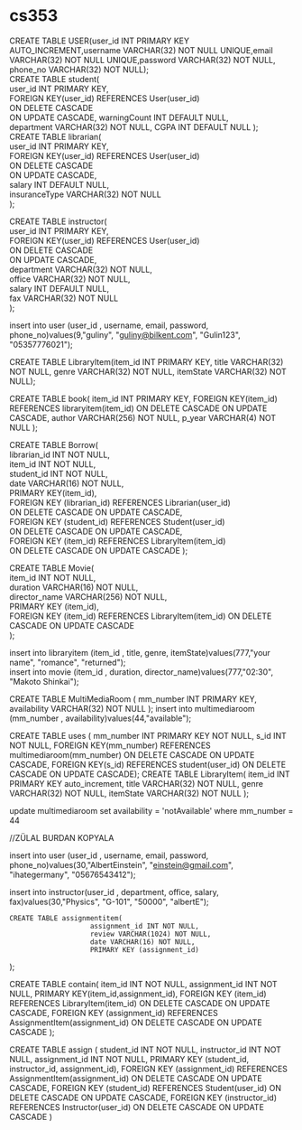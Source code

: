# cs353

CREATE TABLE USER(user_id INT PRIMARY KEY AUTO_INCREMENT,username VARCHAR(32) NOT NULL UNIQUE,email VARCHAR(32) NOT NULL UNIQUE,password VARCHAR(32) NOT NULL, phone_no  VARCHAR(32) NOT NULL);  
CREATE TABLE student(  
             	user_id INT PRIMARY KEY,  
             	FOREIGN KEY(user_id) REFERENCES User(user_id)  
                                  ON DELETE CASCADE  
                                  ON UPDATE CASCADE, 
				warningCount INT DEFAULT NULL,  
              	department VARCHAR(32) NOT NULL, 
              	CGPA INT DEFAULT NULL 
);  
CREATE TABLE librarian(  
             	user_id INT PRIMARY KEY,  
             	FOREIGN KEY(user_id) REFERENCES User(user_id)  
                                  ON DELETE CASCADE  
                                  ON UPDATE CASCADE,  
              	salary INT DEFAULT NULL,  
              	insuranceType VARCHAR(32) NOT NULL  
);  
  
CREATE TABLE instructor(  
             	user_id INT PRIMARY KEY,  
             	FOREIGN KEY(user_id) REFERENCES User(user_id)  
                                  ON DELETE CASCADE  
                                  ON UPDATE CASCADE,  
              	department VARCHAR(32) NOT NULL,  
              	office VARCHAR(32) NOT NULL,  
              	salary INT DEFAULT NULL,  
				fax VARCHAR(32) NOT NULL  
);  
  
insert into user (user_id , username, email, password, phone_no)values(9,"guliny", "guliny@bilkent.com", "Gulin123", "05357776021");  
  
CREATE TABLE LibraryItem(item_id INT PRIMARY KEY, title VARCHAR(32) NOT NULL, genre VARCHAR(32) NOT NULL, itemState VARCHAR(32) NOT NULL);  
  
CREATE TABLE book( item_id INT PRIMARY KEY, FOREIGN KEY(item_id) REFERENCES libraryitem(item_id) ON DELETE CASCADE ON UPDATE CASCADE, author VARCHAR(256) NOT NULL, p_year VARCHAR(4) NOT NULL );  
  
CREATE TABLE  Borrow(  
                               	librarian_id INT NOT NULL,  
                               	item_id INT NOT NULL,  
                                student_id INT NOT NULL,  
                               	date VARCHAR(16) NOT NULL,  
                               	PRIMARY KEY(item_id),  
								FOREIGN KEY (librarian_id) REFERENCES Librarian(user_id)  
                               	ON DELETE CASCADE ON UPDATE CASCADE,  
                               	FOREIGN KEY (student_id) REFERENCES Student(user_id)  
								ON DELETE CASCADE ON UPDATE CASCADE,  
								FOREIGN KEY (item_id) REFERENCES LibraryItem(item_id)  
                               	ON DELETE CASCADE ON UPDATE CASCADE	);  
  
  
CREATE TABLE Movie(  
                    	item_id INT NOT NULL,  
                    	duration VARCHAR(16) NOT NULL,  
                    	director_name VARCHAR(256) NOT NULL,  
                    	PRIMARY KEY (item_id),  
                        FOREIGN KEY (item_id) REFERENCES LibraryItem(item_id) ON DELETE CASCADE ON UPDATE CASCADE  
);  

insert into libraryitem (item_id , title, genre, itemState)values(777,"your name", "romance", "returned");  
insert into movie (item_id , duration, director_name)values(777,"02:30", "Makoto Shinkai");  

CREATE TABLE MultiMediaRoom (
			mm_number INT PRIMARY KEY,
           	availability VARCHAR(32) NOT NULL
);
insert into multimediaroom (mm_number , availability)values(44,"available");

CREATE TABLE uses  ( mm_number INT PRIMARY KEY NOT NULL,
				  s_id INT NOT NULL,
				  FOREIGN KEY(mm_number) REFERENCES multimediaroom(mm_number)
				  ON DELETE CASCADE ON UPDATE CASCADE,
				  FOREIGN KEY(s_id) REFERENCES student(user_id)
				  ON DELETE CASCADE ON UPDATE CASCADE);
CREATE TABLE LibraryItem(
             	item_id INT PRIMARY KEY auto_increment,
             	title VARCHAR(32) NOT NULL,
             	genre VARCHAR(32) NOT NULL,
                   itemState VARCHAR(32) NOT NULL
);
				  
update multimediaroom
set availability = 'notAvailable'
where mm_number = 44

//ZÜLAL BURDAN KOPYALA

insert into user (user_id , username, email, password, phone_no)values(30,"AlbertEinstein", "einstein@gmail.com", "ihategermany", "05676543412");

insert into instructor(user_id , department, office, salary, fax)values(30,"Physics", "G-101", "50000", "albertE");

	CREATE TABLE assignmentitem(
                    	assignment_id INT NOT NULL,
                    	review VARCHAR(1024) NOT NULL,
                    	date VARCHAR(16) NOT NULL,
                    	PRIMARY KEY (assignment_id)
);

CREATE TABLE contain(
					item_id INT NOT NULL,
					assignment_id INT NOT NULL,
					PRIMARY KEY(item_id,assignment_id),
					FOREIGN KEY (item_id) REFERENCES LibraryItem(item_id)
					ON DELETE CASCADE ON UPDATE CASCADE,
					FOREIGN KEY (assignment_id) REFERENCES AssignmentItem(assignment_id)
					ON DELETE CASCADE ON UPDATE CASCADE
        	);
		
CREATE TABLE assign (
					student_id INT  NOT NULL,
					instructor_id INT  NOT NULL,
					assignment_id INT NOT NULL,
					PRIMARY KEY (student_id, instructor_id, assignment_id),
					FOREIGN KEY (assignment_id) REFERENCES AssignmentItem(assignment_id)
                   	ON DELETE CASCADE ON UPDATE CASCADE,
					FOREIGN KEY (student_id) REFERENCES Student(user_id)
					ON DELETE CASCADE ON UPDATE CASCADE,
					FOREIGN KEY (instructor_id) REFERENCES Instructor(user_id)
					ON DELETE CASCADE ON UPDATE CASCADE
) 









